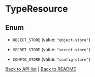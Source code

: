 # TypeResource

## Enum


* `OBJECT_STORE` (value: `"object-store"`)

* `SECRET_STORE` (value: `"secret-store"`)

* `CONFIG_STORE` (value: `"config-store"`)


[Back to API list](../README.md#documentation-for-api-endpoints) | [Back to README](../README.md)
